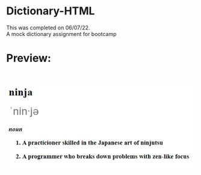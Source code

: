 # Dictionary-HTML
This was completed on 06/07/22.
<br>A mock dictionary assignment for bootcamp
<br><h1>Preview:</h1>
<br><br>
<img src="https://github.com/Taylor-Klar/Dictionary-HTML/blob/main/Dictionary/Dictionary-preview.png">
